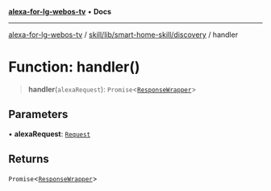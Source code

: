 [**alexa-for-lg-webos-tv**](../../../../../README.md) • **Docs**

***

[alexa-for-lg-webos-tv](../../../../../modules.md) / [skill/lib/smart-home-skill/discovery](../README.md) / handler

# Function: handler()

> **handler**(`alexaRequest`): `Promise`\<[`ResponseWrapper`](../../../../../common/smart-home-skill/response-wrapper/classes/ResponseWrapper.md)\>

## Parameters

• **alexaRequest**: [`Request`](../../../../../common/smart-home-skill/request/classes/Request.md)

## Returns

`Promise`\<[`ResponseWrapper`](../../../../../common/smart-home-skill/response-wrapper/classes/ResponseWrapper.md)\>
